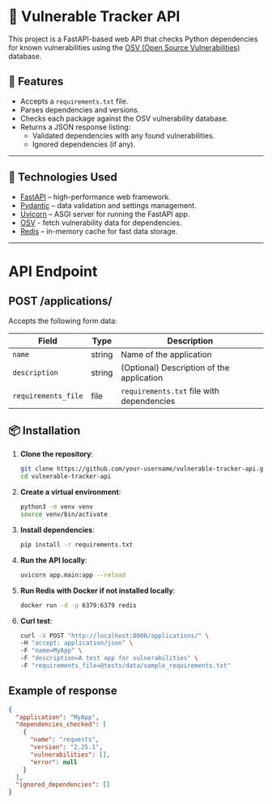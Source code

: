 # 🔐 Vulnerable Tracker API

This project is a FastAPI-based web API that checks Python dependencies for known vulnerabilities using the [OSV (Open Source Vulnerabilities)](https://osv.dev/) database.

## 🚀 Features

- Accepts a `requirements.txt` file.
- Parses dependencies and versions.
- Checks each package against the OSV vulnerability database.
- Returns a JSON response listing:
  - Validated dependencies with any found vulnerabilities.
  - Ignored dependencies (if any).

---

## 🧰 Technologies Used

- [FastAPI](https://fastapi.tiangolo.com/) – high-performance web framework.
- [Pydantic](https://docs.pydantic.dev/) – data validation and settings management.
- [Uvicorn](https://www.uvicorn.org/) – ASGI server for running the FastAPI app.
- [OSV](https://osv.dev/) - fetch vulnerability data for dependencies.
- [Redis](https://www.redis.io/) – in-memory cache for fast data storage.
---

# API Endpoint

## POST /applications/

Accepts the following form data:

| Field           | Type   | Description                                      |
|-----------------|--------|--------------------------------------------------|
| `name`          | string | Name of the application                         |
| `description`   | string | (Optional) Description of the application        |
| `requirements_file` | file   | `requirements.txt` file with dependencies     |

## 📦 Installation

1. **Clone the repository**:

   ```bash
   git clone https://github.com/your-username/vulnerable-tracker-api.git
   cd vulnerable-tracker-api
   ```
2. **Create a virtual environment**:
    ```bash
    python3 -m venv venv
    source venv/bin/activate
    ```
3. **Install dependencies**:
    ```bash
    pip install -r requirements.txt
    ```
4. **Run the API locally**:
    ```bash
    uvicorn app.main:app --reload
    ```
5. **Run Redis with Docker if not installed locally**:
    ```bash
    docker run -d -p 6379:6379 redis
    ```
6. **Curl test**:
    ```bash
    curl -X POST "http://localhost:8000/applications/" \
    -H "accept: application/json" \
    -F "name=MyApp" \
    -F "description=A test app for vulnerabilities" \
    -F "requirements_file=@tests/data/sample_requirements.txt"
    ```

## Example of response
  ```json
  {
    "application": "MyApp",
    "dependencies_checked": [
      {
        "name": "requests",
        "version": "2.25.1",
        "vulnerabilities": [],
        "error": null
      }
    ],
    "ignored_dependencies": []
  }
  ```
